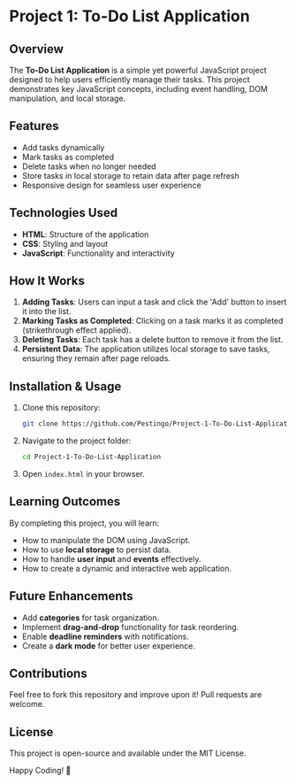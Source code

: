 # Project 1: To-Do List Application

## Overview
The **To-Do List Application** is a simple yet powerful JavaScript project designed to help users efficiently manage their tasks. This project demonstrates key JavaScript concepts, including event handling, DOM manipulation, and local storage.

## Features
- Add tasks dynamically
- Mark tasks as completed
- Delete tasks when no longer needed
- Store tasks in local storage to retain data after page refresh
- Responsive design for seamless user experience

## Technologies Used
- **HTML**: Structure of the application
- **CSS**: Styling and layout
- **JavaScript**: Functionality and interactivity

## How It Works
1. **Adding Tasks**: Users can input a task and click the 'Add' button to insert it into the list.
2. **Marking Tasks as Completed**: Clicking on a task marks it as completed (strikethrough effect applied).
3. **Deleting Tasks**: Each task has a delete button to remove it from the list.
4. **Persistent Data**: The application utilizes local storage to save tasks, ensuring they remain after page reloads.

## Installation & Usage
1. Clone this repository:
   ```sh
   git clone https://github.com/Pestingo/Project-1-To-Do-List-Application.git
   ```
2. Navigate to the project folder:
   ```sh
   cd Project-1-To-Do-List-Application
   ```
3. Open `index.html` in your browser.

## Learning Outcomes
By completing this project, you will learn:
- How to manipulate the DOM using JavaScript.
- How to use **local storage** to persist data.
- How to handle **user input** and **events** effectively.
- How to create a dynamic and interactive web application.

## Future Enhancements
- Add **categories** for task organization.
- Implement **drag-and-drop** functionality for task reordering.
- Enable **deadline reminders** with notifications.
- Create a **dark mode** for better user experience.

## Contributions
Feel free to fork this repository and improve upon it! Pull requests are welcome.

## License
This project is open-source and available under the MIT License.

Happy Coding! 🚀


